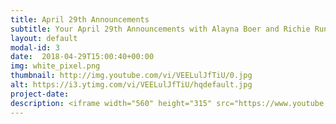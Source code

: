 ```yaml
---
title: April 29th Announcements
subtitle: Your April 29th Announcements with Alayna Boer and Richie Runnells
layout: default
modal-id: 3 
date:  2018-04-29T15:00:40+00:00
img: white_pixel.png
thumbnail: http://img.youtube.com/vi/VEELulJfTiU/0.jpg
alt: https://i3.ytimg.com/vi/VEELulJfTiU/hqdefault.jpg
project-date: 
description: <iframe width="560" height="315" src="https://www.youtube.com/embed/VEELulJfTiU" frameborder="0" allowfullscreen></iframe> 
---
```

